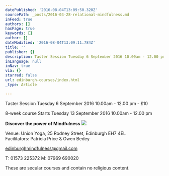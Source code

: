 ```yaml
---
datePublished: '2016-08-04T13:09:50.320Z'
sourcePath: _posts/2016-04-28-relational-mindfulness.md
inFeed: true
authors: []
hasPage: true
keywords: []
author: []
dateModified: '2016-08-04T13:09:11.784Z'
title: ''
publisher: {}
description: Taster Session Tuesday 6 September 2016 10.00am - 12.00 pm - £10
inLanguage: null
inNav: true
via: {}
starred: false
url: edinburgh-courses/index.html
_type: Article

---
```

Taster Session Tuesday 6 September 2016 10.00am - 12.00 pm - £10

8-week course Starts Tuesday 13 September 2016 10.00am - 12.00 pm

**Discover the power of Mindfulness**
![](https://the-grid-user-content.s3-us-west-2.amazonaws.com/fb852b29-84aa-42a9-a91a-e9c496a1f27c.jpg)

Venue: Union Yoga, 25 Rodney Street, Edinburgh EH7 4EL   
Facilitators: Patricia Price & Gwen Bedey

[edinburghmindfulness@gmail.com][0]

T: 01573 225372 M: 07969 690020

These are secular courses and contain no religious content.

[0]: edinburghmindfulness@gmail.com